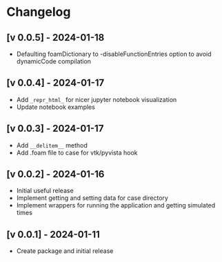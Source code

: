 # Changelog

## [v 0.0.5] - 2024-01-18
- Defaulting foamDictionary to -disableFunctionEntries option to avoid dynamicCode compilation

## [v 0.0.4] - 2024-01-17
- Add `_repr_html_` for nicer jupyter notebook visualization
- Update notebook examples

## [v 0.0.3] - 2024-01-17
- Add `__delitem__` method
- Add .foam file to case for vtk/pyvista hook

## [v 0.0.2] - 2024-01-16
- Initial useful release
- Implement getting and setting data for case directory
- Implement wrappers for running the application and getting simulated times 

## [v 0.0.1] - 2024-01-11
- Create package and initial release